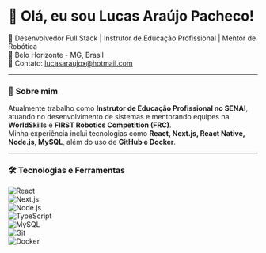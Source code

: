 # 👋 Olá, eu sou Lucas Araújo Pacheco!

🚀 Desenvolvedor Full Stack | Instrutor de Educação Profissional | Mentor de Robótica  
📍 Belo Horizonte - MG, Brasil  
📧 Contato: [lucasaraujox@hotmail.com](mailto:lucasaraujox@hotmail.com)  

---

### 🚀 **Sobre mim**  
Atualmente trabalho como **Instrutor de Educação Profissional no SENAI**, atuando no desenvolvimento de sistemas e mentorando equipes na **WorldSkills** e **FIRST Robotics Competition (FRC)**.  
Minha experiência inclui tecnologias como **React, Next.js, React Native, Node.js, MySQL**, além do uso de **GitHub e Docker**.

---

### 🛠 **Tecnologias e Ferramentas**  
![React](https://img.shields.io/badge/React-000?style=for-the-badge&logo=react)  
![Next.js](https://img.shields.io/badge/Next.js-000?style=for-the-badge&logo=next.js)  
![Node.js](https://img.shields.io/badge/Node.js-000?style=for-the-badge&logo=node.js)  
![TypeScript](https://img.shields.io/badge/TypeScript-000?style=for-the-badge&logo=typescript)  
![MySQL](https://img.shields.io/badge/MySQL-000?style=for-the-badge&logo=mysql)  
![Git](https://img.shields.io/badge/Git-000?style=for-the-badge&logo=git)  
![Docker](https://img.shields.io/badge/Docker-000?style=for-the-badge&logo=docker)  
 
